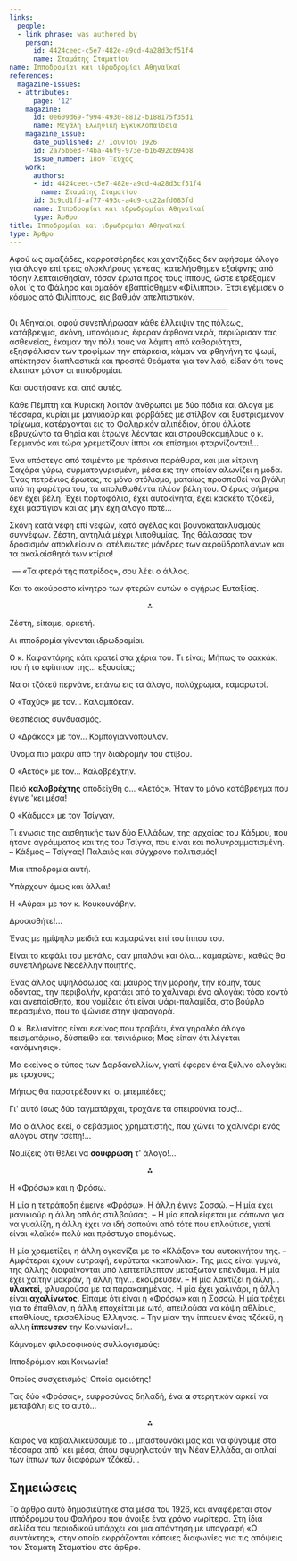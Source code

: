 ```yaml
---
links:
  people:
  - link_phrase: was authored by
    person:
      id: 4424ceec-c5e7-482e-a9cd-4a28d3cf51f4
      name: Σταμάτης Σταματίου
name: Ιπποδρομίαι και ιδρωδρομίαι Αθηναϊκαί
references:
  magazine-issues:
  - attributes:
      page: '12'
    magazine:
      id: 0e609d69-f994-4930-8812-b188175f35d1
      name: Μεγάλη Ελληνική Εγκυκλοπαίδεια
    magazine_issue:
      date_published: 27 Ιουνίου 1926
      id: 2a75b6e3-74ba-46f9-973e-b16492cb94b8
      issue_number: 18ον Τεύχος
    work:
      authors:
      - id: 4424ceec-c5e7-482e-a9cd-4a28d3cf51f4
        name: Σταμάτης Σταματίου
      id: 3c9cd1fd-af77-493c-a4d9-cc22afd083fd
      name: Ιπποδρομίαι και ιδρωδρομίαι Αθηναϊκαί
      type: Άρθρο
title: Ιπποδρομίαι και ιδρωδρομίαι Αθηναϊκαί
type: Άρθρο
---
```


<main class="content" itemprop="text">
<p>Αφού ως αμαξάδες, καρροτσέρηδες και χαντζήδες δεν αφήσαμε άλογο για άλογο επί τρεις ολοκλήρους γενεάς, κατελήφθημεν
εξαίφνης από τόσην λεπταισθησίαν, τόσον έρωτα προς τους ίππους, ώστε ετρέξαμεν όλοι 'ς το Φάληρο και ομαδόν εβαπτίσθημεν
«Φίλιπποι». Έτσι εγέμισεν ο κόσμος από Φιλίππους, εις βαθμόν απελπιστικόν.</p>

<hr style="margin: 1em 8em"/>

<p>Οι Αθηναίοι, αφού συνεπλήρωσαν κάθε έλλειψιν της πόλεως, κατάβρεγμα, σκόνη, υπονόμους, έφεραν άφθονα νερά, περιώρισαν
τας ασθενείας, έκαμαν την πόλι τους να λάμπη από καθαριότητα, εξησφάλισαν των τροφίμων την επάρκεια, κάμαν να φθηνήνη το
ψωμί, απέκτησαν διαπλαστικά και προσιτά θεάματα για τον λαό, είδαν ότι τους έλειπαν μόνον αι ιπποδρομίαι.</p>

<p>Και συστήσανε και από αυτές.</p>

<p>Κάθε Πέμπτη και Κυριακή λοιπόν άνθρωποι με δύο πόδια και άλογα με τέσσαρα, κυρίαι με μανικιούρ και φορβάδες με στίλβον
και ξυστρισμένον τρίχωμα, κατέρχονται εις το Φαληρικόν αλιπέδιον, όπου άλλοτε εβρυχώντο τα θηρία και έτρωγε λέοντας και
στρουθοκαμήλους ο κ. Γερμανός και τώρα χρεμετίζουν ίπποι και επίσημοι φταρνίζονται!...</p>

<p>Ένα υπόστεγο από τσιμέντο με πράσινα παράθυρα, και μια κίτρινη Σαχάρα γύρω, συρματογυρισμένη, μέσα εις την οποίαν
αλωνίζει η μόδα. Ένας πετρένιος έρωτας, το μόνο στόλισμα, ματαίως προσπαθεί να βγάλη από τη φαρέτρα του, τα απολιθωθέντα
πλέον βέλη του. Ο έρως σήμερα δεν έχει βέλη. Έχει πορτοφόλια, έχει αυτοκίνητα, έχει κασκέτο τζόκεϋ, έχει μαστίγιον και
ας μην έχη άλογο ποτέ...</p>

<p>Σκόνη κατά νέφη επί νεφών, κατά αγέλας και βουνοκατακλυσμούς συννέφων. Ζέστη, αντηλιά μέχρι λιποθυμίας. Της θάλασσας τον
δροσισμόν αποκλείουν οι ατέλειωτες μάνδρες των αεροϋδροπλάνων και τα ακαλαίσθητά των κτίρια!</p>

<ol style="list-style-type: '&mdash; '">
  <li>«Τα φτερά της πατρίδος», σου λέει ο άλλος.</li>
</ol>

<p>Και το ακούραστο κίνητρο των φτερών αυτών ο αγήρως Ευταξίας.</p>

<div style="text-align: center; margin-bottom: 1em">⁂</div>

<p>Ζέστη, είπαμε, αρκετή.</p>

<p>Αι ιπποδρομία γίνονται ιδρωδρομίαι.</p>

<p>Ο κ. Καφαντάρης κάτι κρατεί στα χέρια του. Τι είναι; Μήπως το σακκάκι του ή το εφίππιον της... εξουσίας;</p>

<p>Να οι τζόκεϋ περνάνε, επάνω εις τα άλογα, πολύχρωμοι, καμαρωτοί.</p>

<p>Ο «Ταχύς» με τον... Καλαμπόκαν.</p>

<p>Θεσπέσιος συνδυασμός.</p>

<p>Ο «Δράκος» με τον... Κομπογιαννόπουλον.</p>

<p>Όνομα πιο μακρύ από την διαδρομήν του στίβου.</p>

<p>Ο «Αετός» με τον... Καλοβρέχτην.</p>

<p>Πειό <b>καλοβρέχτης</b> αποδείχθη ο... «Αετός». Ήταν το μόνο κατάβρεγμα που έγινε 'κει μέσα!</p>

<p>Ο «Κάδμος» με τον Τσίγγαν.</p>

<p>Τι ένωσις της αισθητικής των δύο Ελλάδων, της αρχαίας του Κάδμου, που ήτανε αγράμματος και της του Τσίγγα, που είναι και
πολυγραμματισμένη. &ndash; Κάδμος &ndash; Τσίγγας! Παλαιός και σύγχρονο πολιτισμός!</p>

<p>Μια ιπποδρομία αυτή.</p>

<p>Υπάρχουν όμως και άλλαι!</p>

<p>Η «Αύρα» με τον κ. Κουκουνάβην.</p>

<p>Δροσισθήτε!...</p>

<p>Ένας με ημίψηλο μειδιά και καμαρώνει επί του ίππου του.</p>

<p>Είναι το κεφάλι του μεγάλο, σαν μπαλόνι και όλο... καμαρώνει, καθώς θα συνεπλήρωνε Νεοέλλην ποιητής.</p>

<p>Ένας άλλος υψηλόσωμος και μαύρος την μορφήν, την κόμην, τους οδόντας, την περιβολήν, κρατάει από το χαλινάρι ένα αλογάκι
τόσο κοντό και ανεπαίσθητο, που νομίζεις ότι είναι ψάρι-παλαμίδα, στο βούρλο περασμένο, που το ψώνισε στην ψαραγορά.</p>

<p>Ο κ. Βελιανίτης είναι εκείνος που τραβάει, ένα γηραλέο άλογο πεισματάρικο, δύσπειθο και τσινιάρικο; Μας είπαν ότι
λέγεται «ανάμνησις».</p>

<p>Μα εκείνος ο τύπος των Δαρδανελλίων, γιατί έφερεν ένα ξύλινο αλογάκι με τροχούς;</p>

<p>Μήπως θα παρατρέξουν κι' οι μπεμπέδες;</p>

<p>Γι' αυτό ίσως δύο ταγματάρχαι, τροχάνε τα σπειρούνια τους!...</p>

<p>Μα ο άλλος εκεί, ο σεβάσμιος χρηματιστής, που χώνει το χαλινάρι ενός αλόγου στην τσέπη!...</p>

<p>Νομίζεις ότι θέλει να <b>σουφρώση</b> τ' άλογο!...</p>

<div style="text-align: center; margin-bottom: 1em">⁂</div>

<p>Η «Φρόσω» και η Φρόσω.</p>

<p>Η μία η τετράποδη έμεινε «Φρόσω». Η άλλη έγινε Σοσσώ. &ndash; Η μία έχει μανικιούρ η άλλη οπλάς στιλβούσας. &ndash; Η
μία επαλείφεται με σάπωνα για να γυαλίζη, η άλλη έχει να ιδή σαπούνι από τότε που επλούτισε, γιατί είναι «λαϊκό» πολύ
και πρόστυχο επομένως.</p>

<p>Η μία χρεμετίζει, η άλλη ογκανίζει με το «Κλάξον» του αυτοκινήτου της. &ndash; Αμφότεραι έχουν ευτραφή, ευρύτατα
«καπούλια». Της μιας είναι γυμνά, της άλλης διαφαίνονται υπό λεπτεπίλεπτον μεταξωτόν επένδυμα. Η μία έχει χαίτην μακράν,
η άλλη την... εκούρευσεν. &ndash; Η μία λακτίζει η άλλη... <b>υλακτεί</b>, φλυαρούσα με τα παρακαιημένας. Η μία έχει
χαλινάρι, η άλλη είναι <b>αχαλίνωτος</b>. Είπαμε ότι είναι η «Φρόσω» και η Σοσσώ. Η μία τρέχει για το έπαθλον, η άλλη
εποχείται με ωτό, απειλούσα να κόψη αθλίους, επαθλίους, τρισαθλίους Έλληνας. &ndash; Την μίαν την ίππευεν ένας τζόκεϋ,
η άλλη <b>ίππευσεν</b> την Κοινωνίαν!...</p>

<p>Κάμνομεν φιλοσοφικούς συλλογισμούς:</p>

<p>Ιπποδρόμιον και Κοινωνία!</p>

<p>Οποίος συσχετισμός! Οποία ομοιότης!</p>

<p>Τας δύο «Φρόσας», ευφροσύνας δηλαδή, ένα <b>α</b> στερητικόν αρκεί να μεταβάλη εις το αυτό...</p>

<div style="text-align: center; margin-bottom: 1em">⁂</div>

<p>Καιρός να καβαλλικεύσουμε το... μπαστουνάκι μας και να φύγουμε στα τέσσαρα από 'κει μέσα, όπου σφυρηλατούν την Νέαν
Ελλάδα, αι οπλαί των ίππων των διαφόρων τζόκεϋ...</p>
</main>
<section class="notes">
<h2>Σημειώσεις</h2>

<p>Το άρθρο αυτό δημοσιεύτηκε στα μέσα του 1926, και αναφέρεται στον ιππόδρομου του Φαλήρου που άνοιξε ένα χρόνο νωρίτερα.
Στη ίδια σελίδα του περιοδικού υπάρχει και μια απάντηση με υπογραφή «Ο συντάκτης», στην οποίο εκφράζονται κάποιες
διαφωνίες για τις απόψεις του Σταμάτη Σταματίου στο άρθρο.</p>
</section>
